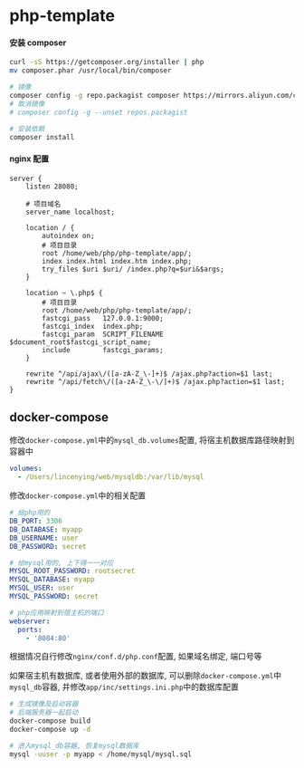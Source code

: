# php-template

#### 安装 composer
```bash
curl -sS https://getcomposer.org/installer | php
mv composer.phar /usr/local/bin/composer

# 镜像
composer config -g repo.packagist composer https://mirrors.aliyun.com/composer/
# 取消镜像
# composer config -g --unset repos.packagist

# 安装依赖
composer install
```

#### nginx 配置

```
server {
    listen 28080;

    # 项目域名
    server_name localhost;

    location / {
        autoindex on;
        # 项目目录
        root /home/web/php/php-template/app/;
        index index.html index.htm index.php;
        try_files $uri $uri/ /index.php?q=$uri&$args;
    }

    location ~ \.php$ {
        # 项目目录
        root /home/web/php/php-template/app/;
        fastcgi_pass   127.0.0.1:9000;
        fastcgi_index  index.php;
        fastcgi_param  SCRIPT_FILENAME  $document_root$fastcgi_script_name;
        include        fastcgi_params;
    }

    rewrite ^/api/ajax\/([a-zA-Z_\-]+)$ /ajax.php?action=$1 last;
    rewrite ^/api/fetch\/([a-zA-Z_\-\/]+)$ /ajax.php?action=$1 last;
}
```

## docker-compose

修改`docker-compose.yml`中的`mysql_db.volumes`配置, 将宿主机数据库路径映射到容器中

```yaml
volumes:
  - /Users/lincenying/web/mysqldb:/var/lib/mysql
```

修改`docker-compose.yml`中的相关配置
```yaml
# 给php用的
DB_PORT: 3306
DB_DATABASE: myapp
DB_USERNAME: user
DB_PASSWORD: secret

# 给mysql用的, 上下得一一对应
MYSQL_ROOT_PASSWORD: rootsecret
MYSQL_DATABASE: myapp
MYSQL_USER: user
MYSQL_PASSWORD: secret

# php应用映射到宿主机的端口
webserver:
  ports:
    - '8084:80'
```

根据情况自行修改`nginx/conf.d/php.conf`配置, 如果域名绑定, 端口号等

如果宿主机有数据库, 或者使用外部的数据库, 可以删除`docker-compose.yml`中`mysql_db`容器, 并修改`app/inc/settings.ini.php`中的数据库配置

```bash
# 生成镜像及启动容器
# 后端服务器一起启动
docker-compose build
docker-compose up -d

# 进入mysql_db容器, 恢复mysql数据库
mysql -uuser -p myapp < /home/mysql/mysql.sql
```
